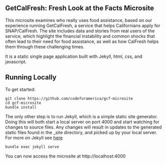 ## GetCalFresh: Fresh Look at the Facts Microsite

This microsite examines who really uses food assistance, based on our experience
running GetCalFresh, a service that helps Californians apply for SNAP/CalFresh.
The site includes data and stories from real users of the service, which
highlight the financial instability and common shocks that often lead to their
need for food assistance, as well as how CalFresh helps them through these
challenging times.

It is a static single page application built with Jekyll, html, css, and
javascript.

## Running Locally

To get started:

```console
git clone https://github.com/codeforamerica/gcf-microsite
cd gcf-microsite
bundle install
```

The only other step is to run Jekyll, which is a simple static site generator.
Doing this will both start a local server on port 4000 and start watching for
changes to source files. Any changes will result in updates to the generated
static files found in the _site directory, and picked up by your local server.
For more on Jekyll see [here](https://jekyllrb.com/docs/)

```console
bundle exec jekyll serve
```

You can now access the microsite at http://localhost:4000
